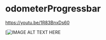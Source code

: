 # odometerProgressbar

https://youtu.be/1R83BnxDs60

[![IMAGE ALT TEXT HERE](https://youtu.be/1R83BnxDs60)

